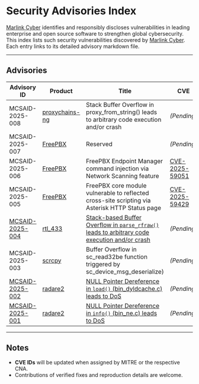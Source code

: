# Security Advisories Index

[Marlink Cyber](https://marlink.com/solutions/cyber-security/) identifies and responsibly discloses vulnerabilities in leading enterprise and open source software to strengthen global cybersecurity.
This index lists such security vulnerabilities discovered by [Marlink Cyber](https://marlink.com/solutions/cyber-security/).
Each entry links to its detailed advisory markdown file.

---

## Advisories

| Advisory ID | Product | Title | CVE |
|--------------|----------|----------|-----|
| MCSAID-2025-008 | [proxychains-ng](https://github.com/rofl0r/proxychains-ng) | Stack Buffer Overflow in proxy_from_string() leads to arbitrary code execution and/or crash| *(Pending)* |
| MCSAID-2025-007 | [FreePBX](https://www.freepbx.org/) | Reserved | *(Pending)* |
| MCSAID-2025-006 | [FreePBX](https://www.freepbx.org/) | FreePBX Endpoint Manager command injection via Network Scanning feature | [CVE-2025-59051](https://www.cve.org/CVERecord?id=CVE-2025-59051) |
| MCSAID-2025-005 | [FreePBX](https://www.freepbx.org/) | FreePBX core module vulnerable to reflected cross-site scripting via Asterisk HTTP Status page | [CVE-2025-59429](https://www.cve.org/CVERecord?id=CVE-2025-59429) |
| [MCSAID-2025-004](./advisories/MCSAID-2025-004-rtl_433-rfraw-parse-overflow.md) | [rtl_433](https://github.com/merbanan/rtl_433) | [Stack-based Buffer Overflow in `parse_rfraw()` leads to arbitrary code execution and/or crash](./advisories/MCSAID-2025-004-rtl_433-rfraw-parse-overflow.md) | *(Pending)* |
| MCSAID-2025-003 | [scrcpy](https://github.com/Genymobile/scrcpy) | Buffer Overflow in sc_read32be function triggered by sc_device_msg_deserialize) | *(Pending)* |
| [MCSAID-2025-002](./advisories/MCSAID-2025-002-radare2-nullptr-deref-bin_dyldcache.md) | [radare2](https://github.com/radareorg/radare2) | [NULL Pointer Dereference in `load()` (bin_dyldcache.c) leads to DoS](./advisories/MCSAID-2025-002-radare2-nullptr-deref-bin_dyldcache.md) | *(Pending)* |
| [MCSAID-2025-001](./advisories/MCSAID-2025-001-radare2-nullptr-deref-bin_ne.md) | [radare2](https://github.com/radareorg/radare2) | [NULL Pointer Dereference in `info()` (bin_ne.c) leads to DoS](./advisories/MCSAID-2025-001-radare2-nullptr-deref-bin_ne.md) | *(Pending)* |

---

## Notes

- **CVE IDs** will be updated when assigned by MITRE or the respective CNA.
- Contributions of verified fixes and reproduction details are welcome.




